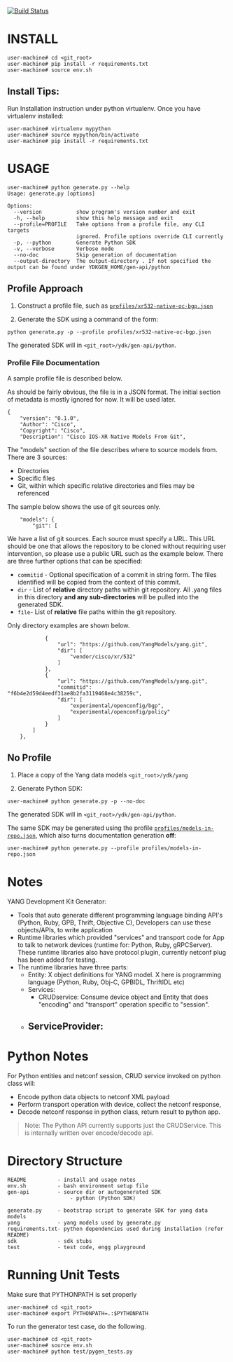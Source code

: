 [![Build Status](https://travis-ci.org/CiscoDevNet/ydk-gen.svg?branch=master)](https://travis-ci.org/CiscoDevNet/ydk-gen)

# INSTALL

```
user-machine# cd <git_root>
user-machine# pip install -r requirements.txt
user-machine# source env.sh
```

## Install Tips:

Run Installation instruction under python virtualenv. Once you have virtualenv installed:

```
user-machine# virtualenv mypython
user-machine# source mypython/bin/activate
user-machine# pip install -r requirements.txt
```


# USAGE

```
user-machine# python generate.py --help
Usage: generate.py [options]

Options:
  --version           show program's version number and exit
  -h, --help          show this help message and exit
  --profile=PROFILE   Take options from a profile file, any CLI targets
                      ignored. Profile options override CLI currently
  -p, --python        Generate Python SDK
  -v, --verbose       Verbose mode
  --no-doc            Skip generation of documentation
  --output-directory  The output-directory . If not specified the output can be found under YDKGEN_HOME/gen-api/python
```

## Profile Approach

1. Construct a profile file, such as [```profiles/xr532-native-oc-bgp.json```](profiles/xr532-native-oc-bgp.json)

1. Generate the SDK using a command of the form:

```
python generate.py -p --profile profiles/xr532-native-oc-bgp.json
```

The generated SDK will in ```<git_root>/ydk/gen-api/python```.

### Profile File Documentation

A sample profile file is described below.

As should be fairly obvious, the file is in a JSON format. The initial section of metadata is mostly ignored for now. It will be used later.

```
{
    "version": "0.1.0",
    "Author": "Cisco",
    "Copyright": "Cisco",
    "Description": "Cisco IOS-XR Native Models From Git",
```

The "models" section of the file describes where to source models from. There are 3 sources:

- Directories
- Specific files
- Git, within which specific relative directories and files may be referenced

The sample below shows the use of git sources only.

```
    "models": {
        "git": [
```

We have a list of git sources. Each source must specify a URL. This URL should be one that allows the repository to be cloned without requiring user intervention, so please use a public URL such as the example below. There are three further options that can be specified:

- ```commitid``` - Optional specification of a commit in string form. The files identified will be copied from the context of this commit.
- ```dir``` - List of **relative** directory paths within git repository. All .yang files in this directory **and any sub-directories** will be pulled into the generated SDK.
- ```file```- List of **relative** file paths within the git repository.

Only directory examples are shown below.

```
            {
                "url": "https://github.com/YangModels/yang.git",
                "dir": [
                    "vendor/cisco/xr/532"
                ]
            },
            {
                "url": "https://github.com/YangModels/yang.git",
                "commitid": "f6b4e2d59d4eedf31ae8b2fa3119468e4c38259c",
                "dir": [
                    "experimental/openconfig/bgp",
                    "experimental/openconfig/policy"
                ]
            }
        ]
    },
```

## No Profile

1. Place a copy of the Yang data models ```<git_root>/ydk/yang```

1. Generate Python SDK:

```
user-machine# python generate.py -p --no-doc
```

The generated SDK will in ```<git_root>/ydk/gen-api/python```.

The same SDK may be generated using the profile [```profiles/models-in-repo.json```](profiles/models-in-repo.json), which also turns documentation generation **off**:

```
user-machine# python generate.py --profile profiles/models-in-repo.json
```


# Notes

YANG Development Kit Generator:

- Tools that auto generate different programming language binding API's (Python, Ruby, GPB, Thrift, Objective C), Developers can use these objects/APIs, to write application
- Runtime libraries which provided "services" and transport code for App to talk to network devices (runtime for: Python, Ruby, gRPCServer). These runtime libraries also have protocol plugin, currently netconf plug has been added for testing.
- The runtime libraries have three parts:
    - Entity:  X object definitions for YANG model. X here is programming language (Python, Ruby, Obj-C, GPBIDL, ThriftIDL etc)
    - Services:
        - CRUDservice: Consume device object and Entity that does "encoding" and "transport" operation specific to "session".
    - ServiceProvider:
        - 


# Python Notes

For Python entities and netconf session, CRUD service invoked on python class will:

- Encode python data objects to netconf XML payload
- Perform transport operation with device, collect the netconf response, 
- Decode netconf response in python class, return result to python app. 

> Note: The Python API currently supports just the CRUDService. This is internally written over encode/decode api.



# Directory Structure

```
README          - install and usage notes
env.sh          - bash environment setup file
gen-api         - source dir or autogenerated SDK 
					- python (Python SDK)

generate.py     - bootstrap script to generate SDK for yang data models
yang            - yang models used by generate.py 
requirements.txt- python dependencies used during installation (refer README)
sdk             - sdk stubs
test            - test code, engg playground 
```


# Running Unit Tests

Make sure that PYTHONPATH is set properly

```
user-machine# cd <git_root>
user-machine# export PYTHONPATH=.:$PYTHONPATH
```

To run the generator test case, do the following.

```
user-machine# cd <git_root>
user-machine# source env.sh
user-machine# python test/pygen_tests.py
```
